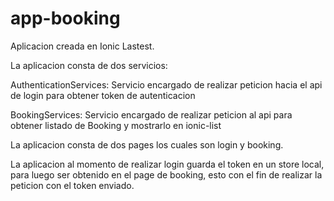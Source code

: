 # app-booking

Aplicacion creada en Ionic Lastest.

La aplicacion consta de dos servicios:

AuthenticationServices: Servicio encargado de realizar peticion hacia el api de login para obtener token de autenticacion

BookingServices: Servicio encargado de realizar peticion al api para obtener listado de Booking y mostrarlo en ionic-list

La aplicacion consta de dos pages los cuales son login y booking.

La aplicacion al momento de realizar login guarda el token en un store local, para luego ser obtenido en el page de booking, esto con el fin de realizar la peticion con el token enviado.